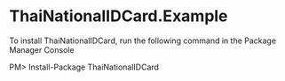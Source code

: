 ThaiNationalIDCard.Example
==========================

To install ThaiNationalIDCard, run the following command in the Package Manager Console

PM> Install-Package ThaiNationalIDCard